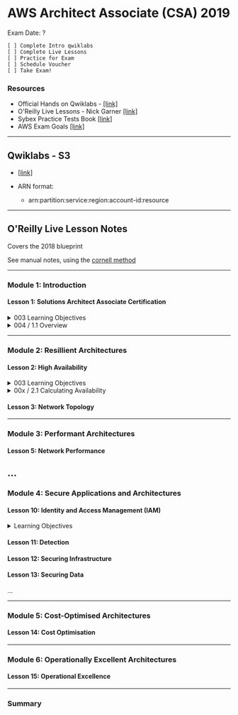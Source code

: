 # AWS Architect Associate (CSA) 2019

Exam Date: ?

```
[ ] Complete Intro qwiklabs
[ ] Complete Live Lessons
[ ] Practice for Exam
[ ] Schedule Voucher
[ ] Take Exam!
```
### Resources

- Official Hands on Qwiklabs - [[link]](https://amazon.qwiklabs.com/catalog?keywords=introduction%20to&locale=&format%5B%5D=any&level%5B%5D=any&duration%5B%5D=any&price%5B%5D=free&modality%5B%5D=any&language%5B%5D=any)
- O'Reilly Live Lessons - Nick Garner [[link]](https://learning.oreilly.com/videos/aws-certified-solutions/9780135229415)
- Sybex Practice Tests Book [[link]](https://learning.oreilly.com/library/view/aws-certified-solutions/9781119558439/toc.xhtml)
- AWS Exam Goals [[link]](https://aws.amazon.com/certification/certified-solutions-architect-associate/)
---
## Qwiklabs - S3

- [[link]](https://amazon.qwiklabs.com/focuses/8582?catalog_rank=%7B%22rank%22%3A8%2C%22num_filters%22%3A1%2C%22has_search%22%3Atrue%7D&parent=catalog&search_id=4250467)

- ARN format:
  - arn:partition:service:region:account-id:resource
---
## O'Reilly Live Lesson Notes

Covers the 2018 blueprint

See manual notes, using the [cornell method](http://lsc.cornell.edu/notes.html?utm_source=hackernewsletter&utm_medium=email&utm_term=learn)

---
### Module 1: Introduction

#### Lesson 1: Solutions Architect Associate Certification

<details>
  <summary>003 Learning Objectives</summary>
  
  - some stuff
  - somore more stuff
</details>

<details>
  <summary>004 / 1.1 Overview</summary>
  
  - some stuff
  - somore more stuff
</details>


---
### Module 2: Resillient Architectures

#### Lesson 2: High Availability

<details>
  <summary>003 Learning Objectives</summary>
  
  - some stuff
  - somore more stuff
</details>

<details>
  <summary>00x / 2.1 Calculating Availability</summary>
  
  - some stuff
  - somore more stuff
</details>

#### Lesson 3: Network Topology
---
### Module 3: Performant Architectures

#### Lesson 5: Network Performance

...
---
### Module 4: Secure Applications and Architectures

#### Lesson 10: Identity and Access Management (IAM)

<details>
  <summary>Learning Objectives</summary>
  
  - some stuff
  - somore more stuff
</details>

#### Lesson 11: Detection

#### Lesson 12: Securing Infrastructure

#### Lesson 13: Securing Data

...

---
### Module 5: Cost-Optimised Architectures

#### Lesson 14: Cost Optimisation
---
### Module 6: Operationally Excellent Architectures

#### Lesson 15: Operational Excellence
---
### Summary




